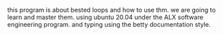 this program is about bested loops and how to use thm. we are going to learn and master them. using ubuntu 20.04 under the ALX software engineering program. and typing using the betty documentation style.
